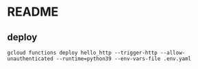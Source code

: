 # README

## deploy

```shell
gcloud functions deploy hello_http --trigger-http --allow-unauthenticated --runtime=python39 --env-vars-file .env.yaml
```
